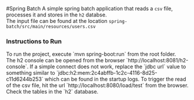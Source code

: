 #Spring Batch
A simple spring batch application that reads a `csv` file, processes it
and stores in the `h2` databse.
<br/>
 The input file can be found at the location `spring-batch/src/main/resources/users.csv`
 
 <h3>Instructions to Run</h1>  To run the project, execute `mvn spring-boot:run` from the root folder.<br>
 The h2 console can be opened from the browser `http://localhost:8081/h2-console`. If a simple connect does not work, replace the `jdbc url` value to something similar to `jdbc:h2:mem:2c4abffb-1c2c-4116-8d25-c11d6244b253` which can be found in the startup logs.
 To trigger the read of the csv file, hit the url `http://localhost:8080/load/test` from the browser. Check the tables in the `h2` database.
 
